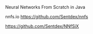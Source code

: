 Neural Networks From Scratch in Java

nnfs.io
https://github.com/Sentdex/nnfs

https://github.com/Sentdex/NNfSiX
